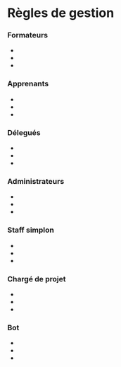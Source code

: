 # Règles de gestion

### Formateurs
-
-
-

### Apprenants
-
-
-

### Délegués
-
-
-

### Administrateurs
-
-
-

### Staff simplon
-
-
-

### Chargé de projet
-
-
-

### Bot
-
-
-
